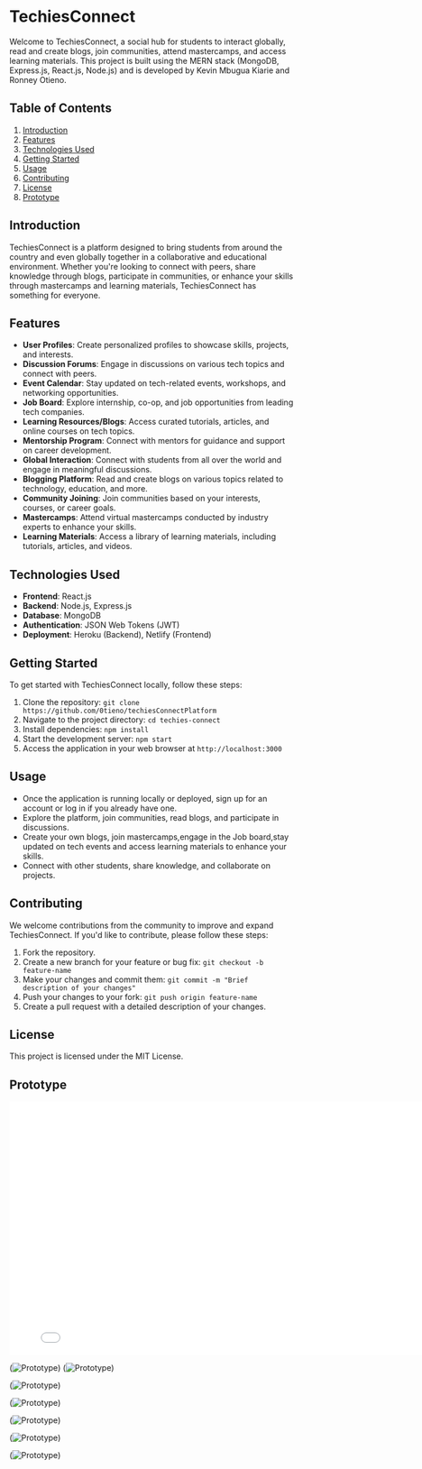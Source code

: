 # TechiesConnect

Welcome to TechiesConnect, a social hub for students to interact globally, read and create blogs, join communities, attend mastercamps, and access learning materials. This project is built using the MERN stack (MongoDB, Express.js, React.js, Node.js) and is developed by Kevin Mbugua Kiarie and Ronney Otieno.

## Table of Contents
1. [Introduction](#introduction)
2. [Features](#features)
3. [Technologies Used](#technologies-used)
4. [Getting Started](#getting-started)
5. [Usage](#usage)
6. [Contributing](#contributing)
7. [License](#license)
8. [Prototype](#Prototype)

## Introduction
TechiesConnect is a platform designed to bring students from around the country and even globally together in a collaborative and educational environment. Whether you're looking to connect with peers, share knowledge through blogs, participate in communities, or enhance your skills through mastercamps and learning materials, TechiesConnect has something for everyone.

## Features
+ **User Profiles**: Create personalized profiles to showcase skills, projects, and interests.
+ **Discussion Forums**: Engage in discussions on various tech topics and connect with peers.
+ **Event Calendar**: Stay updated on tech-related events, workshops, and networking opportunities.
+ **Job Board**: Explore internship, co-op, and job opportunities from leading tech companies.
+ **Learning Resources/Blogs**: Access curated tutorials, articles, and online courses on tech topics.
+ **Mentorship Program**: Connect with mentors for guidance and support on career development.
+ **Global Interaction**: Connect with students from all over the world and engage in meaningful discussions.
+ **Blogging Platform**: Read and create blogs on various topics related to technology, education, and more.
+ **Community Joining**: Join communities based on your interests, courses, or career goals.
+ **Mastercamps**: Attend virtual mastercamps conducted by industry experts to enhance your skills.
+ **Learning Materials**: Access a library of learning materials, including tutorials, articles, and videos.

## Technologies Used
- **Frontend**: React.js
- **Backend**: Node.js, Express.js
- **Database**: MongoDB
- **Authentication**: JSON Web Tokens (JWT)
- **Deployment**: Heroku (Backend), Netlify (Frontend)

## Getting Started
To get started with TechiesConnect locally, follow these steps:
1. Clone the repository: `git clone https://github.com/0tieno/techiesConnectPlatform
`
2. Navigate to the project directory: `cd techies-connect`
3. Install dependencies: `npm install`
4. Start the development server: `npm start`
5. Access the application in your web browser at `http://localhost:3000`

## Usage
- Once the application is running locally or deployed, sign up for an account or log in if you already have one.
- Explore the platform, join communities, read blogs, and participate in discussions.
- Create your own blogs, join mastercamps,engage in the Job board,stay updated on tech events and access learning materials to enhance your skills.
- Connect with other students, share knowledge, and collaborate on projects.

## Contributing
We welcome contributions from the community to improve and expand TechiesConnect. If you'd like to contribute, please follow these steps:
1. Fork the repository.
2. Create a new branch for your feature or bug fix: `git checkout -b feature-name`
3. Make your changes and commit them: `git commit -m "Brief description of your changes"`
4. Push your changes to your fork: `git push origin feature-name`
5. Create a pull request with a detailed description of your changes.

## License
This project is licensed under the MIT License.

## Prototype
<iframe width="800" height="450" src="[YOUR_FIGMA_SHAREABLE_LINK](https://www.figma.com/proto/AYDYVfXzDfok1G4DXiniKw/TechiesConnect?page-id=103%3A2&type=design&node-id=106-605&viewport=622%2C-1937%2C1.34&t=TMAudsKGndZ8RSqY-1&scaling=min-zoom&mode=design)https://www.figma.com/proto/AYDYVfXzDfok1G4DXiniKw/TechiesConnect?page-id=103%3A2&type=design&node-id=106-605&viewport=622%2C-1937%2C1.34&t=TMAudsKGndZ8RSqY-1&scaling=min-zoom&mode=design" frameborder="0" allowfullscreen></iframe>

(![Prototype](public/hub1.png))
(![Prototype](public/hub2.png))

(![Prototype](public/hub.png))

(![Prototype](public/hub4.png))

(![Prototype](public/hub5.png))

(![Prototype](public/hub6.png))

(![Prototype](public/hub7.png))

